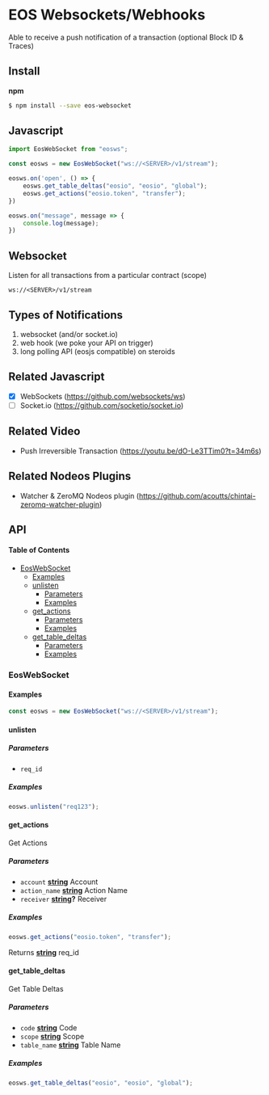 # EOS Websockets/Webhooks

Able to receive a push notification of a transaction (optional Block ID & Traces)

## Install

**npm**

```bash
$ npm install --save eos-websocket
```

## Javascript

```javascript
import EosWebSocket from "eosws";

const eosws = new EosWebSocket("ws://<SERVER>/v1/stream");

eosws.on('open', () => {
    eosws.get_table_deltas("eosio", "eosio", "global");
    eosws.get_actions("eosio.token", "transfer");
})

eosws.on("message", message => {
    console.log(message);
})
```

## Websocket

Listen for all transactions from a particular contract (scope)

```url
ws://<SERVER>/v1/stream
```

## Types of Notifications

1) websocket (and/or socket.io)
2) web hook (we poke your API on trigger)
3) long polling API (eosjs compatible) on steroids

## Related Javascript

-   [x] WebSockets (<https://github.com/websockets/ws>)
-   [ ] Socket.io (<https://github.com/socketio/socket.io>)

## Related Video

-   Push Irreversible Transaction (<https://youtu.be/dO-Le3TTim0?t=34m6s>)

## Related Nodeos Plugins

-   Watcher & ZeroMQ Nodeos plugin (<https://github.com/acoutts/chintai-zeromq-watcher-plugin>)

## API

<!-- Generated by documentation.js. Update this documentation by updating the source code. -->

#### Table of Contents

-   [EosWebSocket](#eoswebsocket)
    -   [Examples](#examples)
    -   [unlisten](#unlisten)
        -   [Parameters](#parameters)
        -   [Examples](#examples-1)
    -   [get_actions](#get_actions)
        -   [Parameters](#parameters-1)
        -   [Examples](#examples-2)
    -   [get_table_deltas](#get_table_deltas)
        -   [Parameters](#parameters-2)
        -   [Examples](#examples-3)

### EosWebSocket

#### Examples

```javascript
const eosws = new EosWebSocket("ws://<SERVER>/v1/stream");
```

#### unlisten

##### Parameters

-   `req_id`  

##### Examples

```javascript
eosws.unlisten("req123");
```

#### get_actions

Get Actions

##### Parameters

-   `account` **[string](https://developer.mozilla.org/docs/Web/JavaScript/Reference/Global_Objects/String)** Account
-   `action_name` **[string](https://developer.mozilla.org/docs/Web/JavaScript/Reference/Global_Objects/String)** Action Name
-   `receiver` **[string](https://developer.mozilla.org/docs/Web/JavaScript/Reference/Global_Objects/String)?** Receiver

##### Examples

```javascript
eosws.get_actions("eosio.token", "transfer");
```

Returns **[string](https://developer.mozilla.org/docs/Web/JavaScript/Reference/Global_Objects/String)** req_id

#### get_table_deltas

Get Table Deltas

##### Parameters

-   `code` **[string](https://developer.mozilla.org/docs/Web/JavaScript/Reference/Global_Objects/String)** Code
-   `scope` **[string](https://developer.mozilla.org/docs/Web/JavaScript/Reference/Global_Objects/String)** Scope
-   `table_name` **[string](https://developer.mozilla.org/docs/Web/JavaScript/Reference/Global_Objects/String)** Table Name

##### Examples

```javascript
eosws.get_table_deltas("eosio", "eosio", "global");
```

